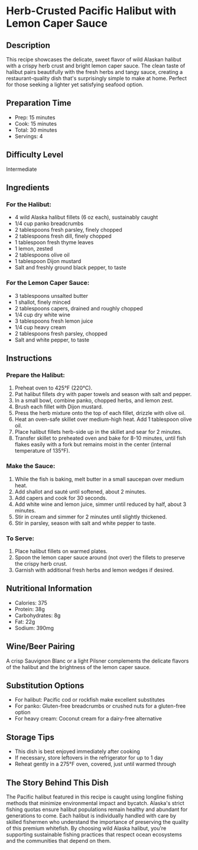 # Herb-Crusted Pacific Halibut with Lemon Caper Sauce

## Description
This recipe showcases the delicate, sweet flavor of wild Alaskan halibut with a crispy herb crust and bright lemon caper sauce. The clean taste of halibut pairs beautifully with the fresh herbs and tangy sauce, creating a restaurant-quality dish that's surprisingly simple to make at home. Perfect for those seeking a lighter yet satisfying seafood option.

## Preparation Time
- Prep: 15 minutes
- Cook: 15 minutes
- Total: 30 minutes
- Servings: 4

## Difficulty Level
Intermediate

## Ingredients
### For the Halibut:
- 4 wild Alaska halibut fillets (6 oz each), sustainably caught
- 1/4 cup panko breadcrumbs
- 2 tablespoons fresh parsley, finely chopped
- 2 tablespoons fresh dill, finely chopped
- 1 tablespoon fresh thyme leaves
- 1 lemon, zested
- 2 tablespoons olive oil
- 1 tablespoon Dijon mustard
- Salt and freshly ground black pepper, to taste

### For the Lemon Caper Sauce:
- 3 tablespoons unsalted butter
- 1 shallot, finely minced
- 2 tablespoons capers, drained and roughly chopped
- 1/4 cup dry white wine
- 3 tablespoons fresh lemon juice
- 1/4 cup heavy cream
- 2 tablespoons fresh parsley, chopped
- Salt and white pepper, to taste

## Instructions
### Prepare the Halibut:
1. Preheat oven to 425°F (220°C).
2. Pat halibut fillets dry with paper towels and season with salt and pepper.
3. In a small bowl, combine panko, chopped herbs, and lemon zest.
4. Brush each fillet with Dijon mustard.
5. Press the herb mixture onto the top of each fillet, drizzle with olive oil.
6. Heat an oven-safe skillet over medium-high heat. Add 1 tablespoon olive oil.
7. Place halibut fillets herb-side up in the skillet and sear for 2 minutes.
8. Transfer skillet to preheated oven and bake for 8-10 minutes, until fish flakes easily with a fork but remains moist in the center (internal temperature of 135°F).

### Make the Sauce:
1. While the fish is baking, melt butter in a small saucepan over medium heat.
2. Add shallot and sauté until softened, about 2 minutes.
3. Add capers and cook for 30 seconds.
4. Add white wine and lemon juice, simmer until reduced by half, about 3 minutes.
5. Stir in cream and simmer for 2 minutes until slightly thickened.
6. Stir in parsley, season with salt and white pepper to taste.

### To Serve:
1. Place halibut fillets on warmed plates.
2. Spoon the lemon caper sauce around (not over) the fillets to preserve the crispy herb crust.
3. Garnish with additional fresh herbs and lemon wedges if desired.

## Nutritional Information
- Calories: 375
- Protein: 38g
- Carbohydrates: 8g
- Fat: 22g
- Sodium: 390mg

## Wine/Beer Pairing
A crisp Sauvignon Blanc or a light Pilsner complements the delicate flavors of the halibut and the brightness of the lemon caper sauce.

## Substitution Options
- For halibut: Pacific cod or rockfish make excellent substitutes
- For panko: Gluten-free breadcrumbs or crushed nuts for a gluten-free option
- For heavy cream: Coconut cream for a dairy-free alternative

## Storage Tips
- This dish is best enjoyed immediately after cooking
- If necessary, store leftovers in the refrigerator for up to 1 day
- Reheat gently in a 275°F oven, covered, just until warmed through

## The Story Behind This Dish
The Pacific halibut featured in this recipe is caught using longline fishing methods that minimize environmental impact and bycatch. Alaska's strict fishing quotas ensure halibut populations remain healthy and abundant for generations to come. Each halibut is individually handled with care by skilled fishermen who understand the importance of preserving the quality of this premium whitefish. By choosing wild Alaska halibut, you're supporting sustainable fishing practices that respect ocean ecosystems and the communities that depend on them.